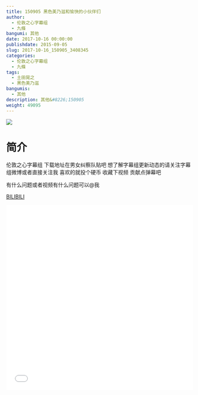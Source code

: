 ```yaml
---
title: 150905 黑色美乃滋和愉快的小伙伴们
author: 
  - 伦敦之心字幕组
  - 九條
bangumi: 其他
date: 2017-10-16 00:00:00
publishdate: 2015-09-05
slug: 2017-10-16_150905_3408345
categories: 
  - 伦敦之心字幕组
  - 九條
tags: 
  - 土田晃之
  - 黑色美乃滋
bangumis: 
  - 其他
description: 其他&#8226;150905
weight: 49095
---
```


![](https://i.imgur.com/0SbYp4N.jpg)

# 简介  
伦敦之心字幕组 下载地址在男女纠察队贴吧 想了解字幕组更新动态的请关注字幕组微博或者直接关注我 喜欢的就投个硬币 收藏下视频 贡献点弹幕吧


有什么问题或者视频有什么问题可以@我

  [BILIBILI](https://www.bilibili.com/video/av3408345/)


  <iframe src="//www.bilibili.com/html/html5player.html?cid=5402512&aid=3408345" width="100%" height="500" frameborder="0" allowfullscreen="allowfullscreen"></iframe>
